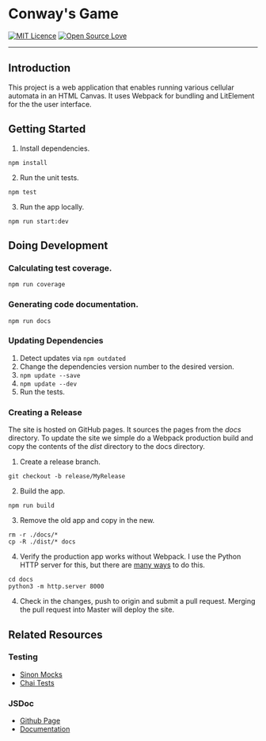 # Conway's Game

[![MIT Licence](https://badges.frapsoft.com/os/mit/mit.png?v=103)](https://opensource.org/licenses/mit-license.php)
[![Open Source Love](https://badges.frapsoft.com/os/v3/open-source.png?v=103)](https://github.com/ellerbrock/open-source-badges/)

---

## Introduction

This project is a web application that enables running various cellular 
automata in an HTML Canvas. It uses Webpack for bundling and LitElement 
for the the user interface.  

## Getting Started

1. Install dependencies.

```shell
npm install
```

2. Run the unit tests.

```shell
npm test
```

3. Run the app locally.

```shell
npm run start:dev
```

## Doing Development

### Calculating test coverage.

```shell
npm run coverage
```

### Generating code documentation.

```shell
npm run docs
```

### Updating Dependencies

1. Detect updates via `npm outdated`
2. Change the dependencies version number to the desired version.
3. `npm update --save`
4. `npm update --dev`
5. Run the tests.

### Creating a Release
The site is hosted on GitHub pages. It sources the pages from the _docs_ directory.
To update the site we simple do a Webpack production build and copy the contents
of the _dist_ directory to the docs directory.  

1. Create a release branch.
```shell
git checkout -b release/MyRelease
```

2. Build the app.
```shell
npm run build
```

3. Remove the old app and copy in the new.
```shell
rm -r ./docs/*
cp -R ./dist/* docs
```

4. Verify the production app works without Webpack. I use 
   the Python HTTP server for this, but there are [many ways](https://gist.github.com/willurd/5720255)
   to do this.
```shell
cd docs
python3 -m http.server 8000
```

4. Check in the changes, push to origin and submit a pull request.
   Merging the pull request into Master will deploy the site.

## Related Resources

### Testing

- [Sinon Mocks](http://sinonjs.org/)
- [Chai Tests](http://chaijs.com/)

### JSDoc

- [Github Page](https://github.com/jsdoc3/jsdoc)
- [Documentation](http://usejsdoc.org)

